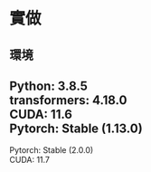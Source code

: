 # 實做
## 環境
Python: 3.8.5  
transformers: 4.18.0  
CUDA: 11.6  
Pytorch: Stable (1.13.0)  
-----------------------  
Pytorch: Stable (2.0.0)  
CUDA: 11.7  
